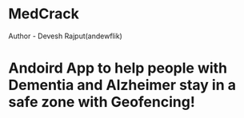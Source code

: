 # MedCrack
Author - Devesh Rajput(andewflik)    

# Andoird App to help people with Dementia and Alzheimer stay in a safe zone with Geofencing!

